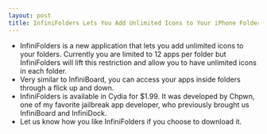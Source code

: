 ```yaml
---
layout: post
title: InfiniFolders Lets You Add Unlimited Icons to Your iPhone Folders
---
```

* InfiniFolders is a new application that lets you add unlimited icons to your folders. Currently you are limited to 12 apps per folder but InfiniFolders will lift this restriction and allow you to have unlimited icons in each folder.
* Very similar to InfiniBoard, you can access your apps inside folders through a flick up and down.
* InfiniFolders is available in Cydia for $1.99. It was developed by Chpwn, one of my favorite jailbreak app developer, who previously brought us InfiniBoard and InfiniDock.
* Let us know how you like InfiniFolders if you choose to download it.


